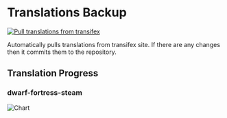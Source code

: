 # Translations Backup

[![Pull translations from transifex](https://github.com/dfint/translations-backup/actions/workflows/pull-translations.yml/badge.svg)](https://github.com/dfint/translations-backup/actions/workflows/pull-translations.yml)

Automatically pulls translations from transifex site. If there are any changes then it commits them to the repository.

## Translation Progress

### dwarf-fortress-steam

![Chart](https://quickchart.io/chart/render/sf-7c425bc4-d66c-466d-8d19-d4a6c26651d0)
<!--
### dwarf-fortress

![Chart](https://quickchart.io/chart/render/sf-3e1d81d7-a62f-4ac7-8c9a-5e23f6701e2e)
-->